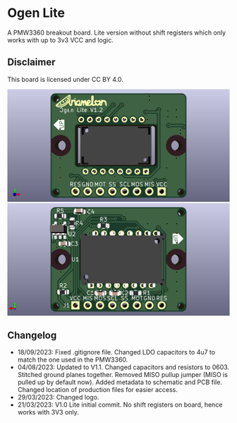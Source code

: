 # Ogen Lite
A PMW3360 breakout board. Lite version without shift registers which only works with up to 3v3 VCC and logic.

## Disclaimer
This board is licensed under CC BY 4.0.

![Render Front](Showcase/Render-F.png)
![Render Back](Showcase/Render-B.png)

 ## Changelog
 * 18/09/2023: Fixed .gitignore file. Changed LDO capacitors to 4u7 to match the one used in the PMW3360.
 * 04/08/2023: Updated to V1.1. Changed capacitors and resistors to 0603. Stitched ground planes together. Removed MISO pullup jumper (MISO is pulled up by default now). Added metadata to schematic and PCB file. Changed location of production files for easier access. 
 * 29/03/2023: Changed logo.
 * 21/03/2023: V1.0 Lite initial commit. No shift registers on board, hence works with 3V3 only.